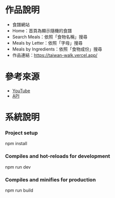 # 作品說明

- 食譜網站
- Home：首頁為顯示隨機的食譜
- Search Meals：依照「食物名稱」搜尋
- Meals by Letter：依照「字母」搜尋
- Meals by Ingredients：依照「食物成份」搜尋
- 作品連結：https://taiwan-walk.vercel.app/
  
# 參考來源
- [YouTube](https://www.youtube.com/watch?v=cfiN8lCA3RM&list=LL&index=6&t=14s&ab_channel=TheCodeholic)
- [API](https://www.themealdb.com/api.php)

# 系統說明

### Project setup
npm install

### Compiles and hot-reloads for development
npm run dev

### Compiles and minifies for production
npm run build
